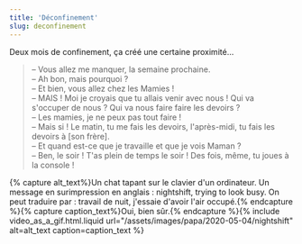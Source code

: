 ```yaml
---
title: 'Déconfinement'
slug: deconfinement
---
```


Deux mois de confinement, ça créé une certaine proximité…

> – Vous allez me manquer, la semaine prochaine.  
> – Ah bon, mais pourquoi ?  
> – Et bien, vous allez chez les Mamies !  
> – MAIS ! Moi je croyais que tu allais venir avec nous ! Qui va s'occuper de nous ? Qui va nous faire faire les devoirs ?  
> – Les mamies, je ne peux pas tout faire !  
> – Mais si ! Le matin, tu me fais les devoirs, l'après-midi, tu fais les devoirs à \[son frère\].  
> – Et quand est-ce que je travaille et que je vois Maman ?  
> – Ben, le soir ! T'as plein de temps le soir ! Des fois, même, tu joues à la console !

{% capture alt_text%}Un chat tapant sur le clavier d'un ordinateur. Un message en surimpression en anglais : nightshift, trying to look busy. On peut traduire par : travail de nuit, j'essaie d'avoir l'air occupé.{% endcapture %}{% capture caption_text%}Oui, bien sûr.{% endcapture %}{% include video_as_a_gif.html.liquid
url="/assets/images/papa/2020-05-04/nightshift"
alt=alt_text
caption=caption_text
%}
